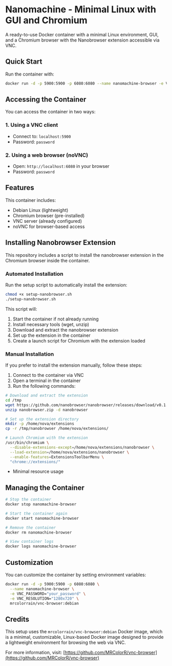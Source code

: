 # Nanomachine - Minimal Linux with GUI and Chromium

A ready-to-use Docker container with a minimal Linux environment, GUI, and a Chromium browser with the Nanobrowser extension accessible via VNC.

## Quick Start

Run the container with:

```bash
docker run -d -p 5900:5900 -p 6080:6080 --name nanomachine-browser -e VNC_PASSWORD="password" mrcolorrain/vnc-browser:debian
```

## Accessing the Container

You can access the container in two ways:

### 1. Using a VNC client

- Connect to: `localhost:5900`
- Password: `password`

### 2. Using a web browser (noVNC)

- Open: `http://localhost:6080` in your browser
- Password: `password`

## Features

This container includes:

- Debian Linux (lightweight)
- Chromium browser (pre-installed)
- VNC server (already configured)
- noVNC for browser-based access

## Installing Nanobrowser Extension

This repository includes a script to install the nanobrowser extension in the Chromium browser inside the container.

### Automated Installation

Run the setup script to automatically install the extension:

```bash
chmod +x setup-nanobrowser.sh
./setup-nanobrowser.sh
```

This script will:
1. Start the container if not already running
2. Install necessary tools (wget, unzip)
3. Download and extract the nanobrowser extension
4. Set up the extension in the container
5. Create a launch script for Chromium with the extension loaded

### Manual Installation

If you prefer to install the extension manually, follow these steps:

1. Connect to the container via VNC
2. Open a terminal in the container
3. Run the following commands:

```bash
# Download and extract the extension
cd /tmp
wget https://github.com/nanobrowser/nanobrowser/releases/download/v0.1.4/nanobrowser.zip
unzip nanobrowser.zip -d nanobrowser

# Set up the extension directory
mkdir -p /home/nova/extensions
cp -r /tmp/nanobrowser /home/nova/extensions/

# Launch Chromium with the extension
/usr/bin/chromium \
  --disable-extensions-except=/home/nova/extensions/nanobrowser \
  --load-extension=/home/nova/extensions/nanobrowser \
  --enable-features=ExtensionsToolbarMenu \
  "chrome://extensions/"
```
- Minimal resource usage

## Managing the Container

```bash
# Stop the container
docker stop nanomachine-browser

# Start the container again
docker start nanomachine-browser

# Remove the container
docker rm nanomachine-browser

# View container logs
docker logs nanomachine-browser
```

## Customization

You can customize the container by setting environment variables:

```bash
docker run -d -p 5900:5900 -p 6080:6080 \
  --name nanomachine-browser \
  -e VNC_PASSWORD="your_password" \
  -e VNC_RESOLUTION="1280x720" \
  mrcolorrain/vnc-browser:debian
```

## Credits

This setup uses the `mrcolorrain/vnc-browser:debian` Docker image, which is a minimal, customizable, Linux-based Docker image designed to provide a lightweight environment for browsing the web via VNC.

For more information, visit: [https://github.com/MRColorR/vnc-browser](https://github.com/MRColorR/vnc-browser)
